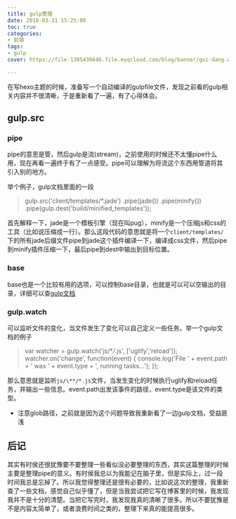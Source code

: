 ```yaml
---
title: gulp整理
date: 2018-03-31 15:25:00
toc: true
categories:
- 前端
tags:
- gulp
cover: https://file-1305436646.file.myqcloud.com/blog/banner/gui-dang.webp

---
```


在写hexo主题的时候，准备写一个自动编译的gulpfile文件，发现之前看的gulp相关内容并不很清晰，于是重新看了一遍，有了心得体会。


<!--more-->

## gulp.src

### pipe 

pipe的意思是管，然后gulp是流(stream)，之前使用的时候还不太懂pipe什么用，现在再看一遍终于有了一点感受。pipe可以理解为将流这个东西用管道将其引入别的地方。

举个例子，gulp文档里面的一段
> gulp.src('client/templates/\*.jade')
  .pipe(jade())
  .pipe(minify())
  .pipe(gulp.dest('build/minified_templates'));

首先解释一下，jade是一个模板引擎（现在叫pug），minify是一个压缩js和css的工具（比如说压缩成一行）。那么这段代码的意思就是将一个`client/templates/`下的所有jade后缀文件pipe到jade这个插件编译一下，编译成css文件，然后pipe到minify插件压缩一下，最后pipe到dest中输出到目标位置。

### base 

base也是一个比较有用的选项，可以控制base目录，也就是可以可以空输出的目录，详细可以查[gulp文档](https://www.gulpjs.com.cn/docs/api/)

### gulp.watch 

可以监听文件的变化，当文件发生了变化可以自己定义一些任务。举一个gulp文档的例子

> var watcher = gulp.watch('js/\**/*.js', ['uglify','reload']);
watcher.on('change', function(event) {
  console.log('File ' + event.path + ' was ' + event.type + ', running tasks...');
});

那么意思就是监听`js/\**/*.js`文件，当发生变化的时候执行uglify和reload任务，并输出一些信息。event.path出发该事件的路径，event.type是该文件的类型。

* 注意glob路径，之前就是因为这个问题导致我重新看了一边gulp文档，受益匪浅




## 后记

其实有时侯还很犹豫要不要整理一些看似没必要整理的东西，其实这篇整理的时候主要是整理pipe的意义。有时侯我总以为我能记在脑子里，但是实际上，过一段时间我总是忘掉了。所以我觉得整理还是很有必要的，比如说这次的整理，我重新查了一些文档，感觉自己似乎懂了，但是当我尝试把它写在博客里的时候，我发现我并不是十分的清楚。当把它写完时，我发现我真的清晰了很多。所以不要犹豫是不是内容太简单了，或者浪费时间之类的，整理下来真的能提高很多。